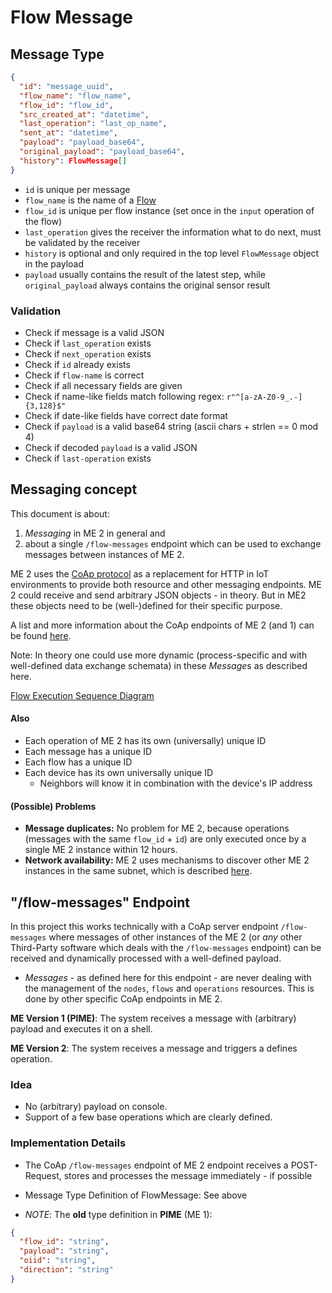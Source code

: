 # Flow Message

## Message Type

```json
{
  "id": "message_uuid",
  "flow_name": "flow_name",
  "flow_id": "flow_id",
  "src_created_at": "datetime",
  "last_operation": "last_op_name",
  "sent_at": "datetime",
  "payload": "payload_base64",
  "original_payload": "payload_base64",
  "history": FlowMessage[]
}
```

- `id` is unique per message
- `flow_name` is the name of a [Flow](./Flows.md)
- `flow_id` is unique per flow instance (set once in the `input` operation of the flow)
- `last_operation` gives the receiver the information what to do next, must be validated by the receiver
- `history` is optional and only required in the top level `FlowMessage` object in the payload
- `payload` usually contains the result of the latest step, while `original_payload` always contains the original sensor
  result

### Validation

- Check if message is a valid JSON
- Check if `last_operation` exists
- Check if `next_operation` exists
- Check if `id` already exists
- Check if `flow-name` is correct
- Check if all necessary fields are given
- Check if name-like fields match following regex: `r"^[a-zA-Z0-9_.-]{3,128}$"`
- Check if date-like fields have correct date format
- Check if `payload` is a valid base64 string (ascii chars + strlen == 0 mod 4)
- Check if decoded `payload` is a valid JSON
- Check if `last-operation` exists

## Messaging concept

This document is about:

1. *Messaging* in ME 2 in general and
2. about a single `/flow-messages` endpoint
   which can be used to exchange messages between instances of ME 2.

ME 2 uses the [CoAp protocol](https://coap.technology/) as a replacement for HTTP in IoT environments
to provide both resource and other messaging endpoints. ME 2 could receive and send arbitrary JSON objects - in theory.
But in ME2 these objects need to be (well-)defined for their specific purpose.

A list and more information about the CoAp endpoints of ME 2 (and 1) can be found [here](./Endpoints.md).

Note: In theory one could use more dynamic (process-specific and with well-defined data exchange schemata) in these
*Message*s as described here.

[Flow Execution Sequence Diagram](./../diagrams/sd_flow_execution.plantuml)

#### Also

- Each operation of ME 2 has its own (universally) unique ID
- Each message has a unique ID
- Each flow has a unique ID
- Each device has its own universally unique ID
    - Neighbors will know it in combination
      with the device's IP address

#### (Possible) Problems

- **Message duplicates:** No problem for ME 2, because operations (messages with the same `flow_id` + `id`)
  are only executed once by a single ME 2 instance within 12 hours.
- **Network availability:** ME 2 uses mechanisms to discover other ME 2 instances in the same subnet, which is
  described [here](./Neighbor%20Discovery.md).

## "/flow-messages" Endpoint

In this project this works technically with a
CoAp server endpoint `/flow-messages` where messages of other instances of the ME 2 (or *any* other
Third-Party software which deals with the `/flow-messages` endpoint) can be received and dynamically processed
with a well-defined payload.

- *Messages* - as defined here for this endpoint - are never dealing with the
  management of the `nodes`, `flows` and `operations` resources. This is done by other specific CoAp endpoints in ME 2.

**ME Version 1 (PIME)**: The system receives a message with (arbitrary) payload and executes it on a shell.

**ME Version 2**: The system receives a message and triggers a defines operation.

### Idea

- No (arbitrary) payload on console.
- Support of a few base operations which are clearly defined.

### Implementation Details

- The CoAp `/flow-messages` endpoint of ME 2 endpoint receives a POST-Request, stores and processes the message immediately -
  if possible
- Message Type Definition of FlowMessage: See above

- *NOTE*: The **old** type definition in **PIME** (ME 1):

```json
{
  "flow_id": "string",
  "payload": "string",
  "oiid": "string",
  "direction": "string"
}
```
